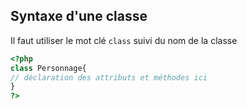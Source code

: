 ## Syntaxe d'une classe

Il faut utiliser le mot clé `class` suivi du nom de la classe

```php
<?php
class Personnage{
// déclaration des attributs et méthodes ici
}
?>
```